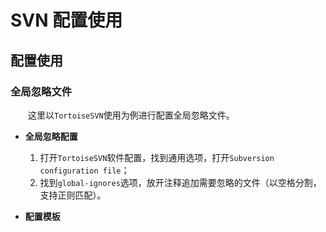 SVN 配置使用
=====

## 配置使用

### 全局忽略文件
&emsp;&emsp;这里以`TortoiseSVN`使用为例进行配置全局忽略文件。

- **全局忽略配置**
    1. 打开`TortoiseSVN`软件配置，找到通用选项，打开`Subversion configuration file`；
    2. 找到`global-ignores`选项，放开注释追加需要忽略的文件（以空格分割，支持正则匹配）。

- **配置模板**
    ```
    
    ```    